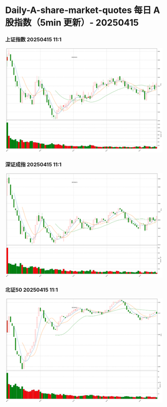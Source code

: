 
# Daily-A-share-market-quotes 每日 A 股指数（5min 更新）- 20250415

### 上证指数 20250415 11:1
![](./fig/2025/4/20250415-sh000001.png)

### 深证成指 20250415 11:1
![](./fig/2025/4/20250415-sz399001.png)

### 北证50 20250415 11:1
![](./fig/2025/4/20250415-bj899050.png)
